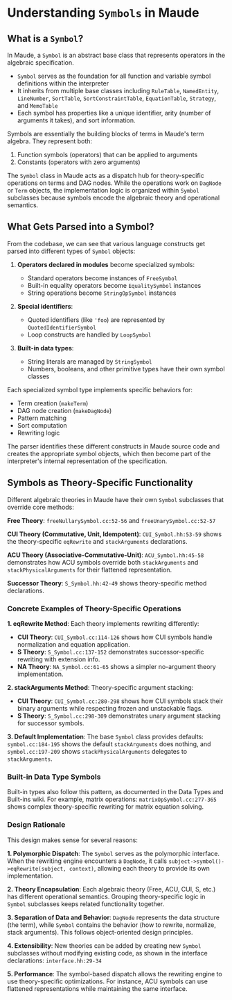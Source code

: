 # Understanding `Symbols` in Maude

## What is a `Symbol`?

In Maude, a `Symbol` is an abstract base class that represents operators in the algebraic specification.

- `Symbol` serves as the foundation for all function and variable symbol definitions within the interpreter
- It inherits from multiple base classes including `RuleTable`, `NamedEntity`, `LineNumber`, `SortTable`,
  `SortConstraintTable`, `EquationTable`, `Strategy`, and `MemoTable`
- Each symbol has properties like a unique identifier, arity (number of arguments it takes), and sort information.

Symbols are essentially the building blocks of terms in Maude's term algebra. They represent both:

1. Function symbols (operators) that can be applied to arguments
2. Constants (operators with zero arguments)

The `Symbol` class in Maude acts as a dispatch hub for theory-specific operations on terms and DAG nodes. While the
operations work on `DagNode` or `Term` objects, the implementation logic is organized within `Symbol` subclasses because
symbols encode the algebraic theory and operational semantics.

## What Gets Parsed into a Symbol?

From the codebase, we can see that various language constructs get parsed into different types of `Symbol` objects:

1. **Operators declared in modules** become specialized symbols:
    - Standard operators become instances of `FreeSymbol`
    - Built-in equality operators become `EqualitySymbol` instances
    - String operations become `StringOpSymbol` instances

2. **Special identifiers**:
    - Quoted identifiers (like `'foo`) are represented by `QuotedIdentifierSymbol`
    - Loop constructs are handled by `LoopSymbol`

3. **Built-in data types**:
    - String literals are managed by `StringSymbol`
    - Numbers, booleans, and other primitive types have their own symbol classes

Each specialized symbol type implements specific behaviors for:

- Term creation (`makeTerm`)
- DAG node creation (`makeDagNode`)
- Pattern matching
- Sort computation
- Rewriting logic

The parser identifies these different constructs in Maude source code and creates the appropriate symbol objects, which
then become part of the interpreter's internal representation of the specification.

## Symbols as Theory-Specific Functionality

Different algebraic theories in Maude have their own `Symbol` subclasses that override core methods:

**Free Theory**: `freeNullarySymbol.cc:52-56` and `freeUnarySymbol.cc:52-57`

**CUI Theory (Commutative, Unit, Idempotent)**: `CUI_Symbol.hh:53-59` shows the theory-specific `eqRewrite` and
`stackArguments` declarations.

**ACU Theory (Associative-Commutative-Unit)**: `ACU_Symbol.hh:45-58` demonstrates how ACU symbols override both
`stackArguments` and `stackPhysicalArguments` for their flattened representation.

**Successor Theory**: `S_Symbol.hh:42-49` shows theory-specific method declarations.

### Concrete Examples of Theory-Specific Operations

**1. eqRewrite Method**: Each theory implements rewriting differently:

- **CUI Theory**: `CUI_Symbol.cc:114-126` shows how CUI symbols handle normalization and equation application.
- **S Theory**: `S_Symbol.cc:137-152` demonstrates successor-specific rewriting with extension info.
- **NA Theory**: `NA_Symbol.cc:61-65` shows a simpler no-argument theory implementation.

**2. stackArguments Method**: Theory-specific argument stacking:

- **CUI Theory**: `CUI_Symbol.cc:280-298` shows how CUI symbols stack their binary arguments while respecting frozen and
  unstackable flags.
- **S Theory**: `S_Symbol.cc:298-309` demonstrates unary argument stacking for successor symbols.

**3. Default Implementation**: The base `Symbol` class provides defaults: `symbol.cc:184-195` shows the default
`stackArguments` does nothing, and `symbol.cc:197-209` shows `stackPhysicalArguments` delegates to `stackArguments`.

### Built-in Data Type Symbols

Built-in types also follow this pattern, as documented in the Data Types and Built-ins wiki. For example, matrix
operations: `matrixOpSymbol.cc:277-365` shows complex theory-specific rewriting for matrix equation solving.

### Design Rationale

This design makes sense for several reasons:

**1. Polymorphic Dispatch**: The `Symbol` serves as the polymorphic interface. When the rewriting engine encounters a
`DagNode`, it calls `subject->symbol()->eqRewrite(subject, context)`, allowing each theory to provide its own
implementation.

**2. Theory Encapsulation**: Each algebraic theory (Free, ACU, CUI, S, etc.) has different operational semantics.
Grouping theory-specific logic in `Symbol` subclasses keeps related functionality together.

**3. Separation of Data and Behavior**: `DagNode` represents the data structure (the term), while `Symbol` contains the
behavior (how to rewrite, normalize, stack arguments). This follows object-oriented design principles.

**4. Extensibility**: New theories can be added by creating new `Symbol` subclasses without modifying existing code, as
shown in the interface declarations: `interface.hh:29-34`

**5. Performance**: The symbol-based dispatch allows the rewriting engine to use theory-specific optimizations. For
instance, ACU symbols can use flattened representations while maintaining the same interface.
